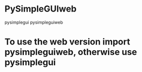 # PySimpleGUIweb

pysimplegui
pysimpleguiweb

# To use the web version import pysimpleguiweb, otherwise use pysimplegui

